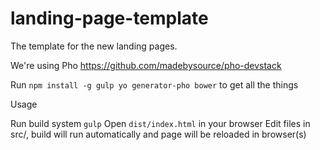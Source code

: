 landing-page-template
=====================

The template for the new landing pages.


We're using Pho https://github.com/madebysource/pho-devstack

Run ```npm install -g gulp yo generator-pho bower``` to get all the things

Usage

Run build system ```gulp```
Open ```dist/index.html``` in your browser
Edit files in src/, build will run automatically and page will be reloaded in browser(s)
